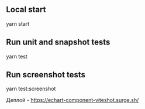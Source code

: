 ## Local start
yarn start

## Run unit and snapshot tests
yarn test

## Run screenshot tests
yarn test:screenshot


Деплой - https://echart-component-viteshot.surge.sh/
